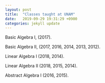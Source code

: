 ```yaml
---
layout: post
title:  "Classes taught at UNAM"
date:   2019-09-29 19:31:29 +0900
categories: jekyll update
---
```



Basic Algebra I, (2017).

Basic Algebra II, (2017, 2016, 2014, 2013, 2012).

Linear Algebra I (2018, 2014).

Linear Algebra II (2018, 2015, 2014).

Abstract Algebra I (2016, 2015).
